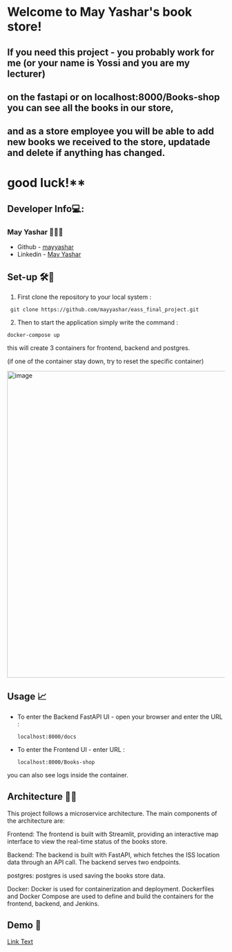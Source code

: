 # Welcome to May Yashar's book store!

## If you need this project - you probably work for me (or your name is Yossi and you are my lecturer) 

## on the fastapi **or** on localhost:8000/Books-shop you can see all the books in our store,

## and as a store employee you will be able to add new books we received to the store, updatade and delete if anything has changed.

# good luck!**

## Developer Info💻:

### May Yashar 👨🏼‍💻
- Github - [mayyashar](https://github.com/mayyashar)
- Linkedin - [May Yashar](https://www.linkedin.com/in/may-yashar-0b78a4239/)

##  Set-up 🛠🧰

1. First clone the repository to your local system :

``` git clone https://github.com/mayyashar/eass_final_project.git```

2. Then to start the application simply write the command : 

``` docker-compose up ```

this will create 3 containers for frontend, backend and postgres.

(if one of the container stay down, try to reset the specific container)

<img width="711" alt="image" src="https://github.com/mayyashar/eass_final_project/assets/129296688/c24aea58-4805-43d1-81db-05e8de27f846">

## Usage 📈

- To enter the Backend FastAPI UI - open your browser and enter the URL : 

   ``` localhost:8000/docs ```

- To enter the Frontend UI - enter URL : 

   ``` localhost:8000/Books-shop ```

you can also see logs inside the container.
 
## Architecture 👷🏽

This project follows a microservice architecture. The main components of the architecture are:

Frontend: The frontend is built with Streamlit, providing an interactive map interface to view the real-time status of the books store.

Backend: The backend is built with FastAPI, which fetches the ISS location data through an API call. The backend serves two endpoints.

postgres: postgres is used saving the books store data.

Docker: Docker is used for containerization and deployment. Dockerfiles and Docker Compose are used to define and build the containers for the frontend, backend, and Jenkins.

## Demo 🎥

[Link Text](https://youtu.be/8GqRs7rJlr0)



